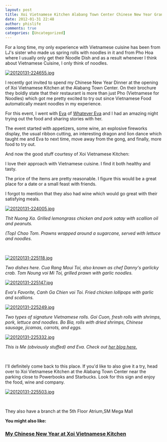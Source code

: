 ```yaml
---
layout: post
title: Xoi Vietnamese Kitchen Alabang Town Center Chinese New Year Grand Opening
date: 2012-01-31 22:48
author: phislife
comments: true
categories: [Uncategorized]
---
```

For a long time, my only experience with Vietnamese cuisine has been from LJ's sister who made us spring rolls with noodles in it and from Pho Hoa where I usually only get their Noodle Dish and as a result whenever I think about Vietnamese Cuisine, I only think of noodles.

<a href="http://philippineislandliving.com/wp-content/uploads/2012/01/20120131-224655.jpg"><img alt="20120131-224655.jpg" src="http://philippineislandliving.com/wp-content/uploads/2012/01/20120131-224655.jpg" /></a>

I recently got invited to spend my Chinese New Year Dinner at the opening of Xoi Vietnamese Kitchen at the Alabang Town Center. On their brochure they boldly state that their restaurant is more than just Pho (Vietnamese for Noodles) which got me pretty excited to try out since Vietnamese Food automatically meant noodles in my experience.

For this event, I went with <a href="https://twitter.com/#!/itsevamarie">Eva</a> of <a href="http://itsevamarie.blogspot.com">Whatever Eva</a> and I had an amazing night trying out the food and sharing stories with her.

The event started with appetizers, some wine, an explosive fireworks display, the usual ribbon cutting, an interesting dragon and lion dance which taught me and Eva to next time, move away from the gong, and finally, more food to try out.

And now the good stuff courtesy of Xoi Vietnamese Kitchen:

I love their approach with Vietnamese cuisine. I find it both healthy and tasty.

The price of the items are pretty reasonable. I figure this would be a great place for a date or a small feast with friends.

I forgot to mention that they also had wine which would go great with their satisfying meals.

<a href="http://philippineislandliving.com/wp-content/uploads/2012/01/20120131-224005.jpg"><img class="alignnone size-full" alt="20120131-224005.jpg" src="http://philippineislandliving.com/wp-content/uploads/2012/01/20120131-224005.jpg" /></a>

<em>Thit Nuong Xa. Grilled lemongrass chicken and pork satay with scallion oil and peanuts.</em>

<em>(Top) Chao Tom. Prawns wrapped around a sugarcane, served with lettuce and noodles.</em>

&nbsp;

<a href="http://philippineislandliving.com/wp-content/uploads/2012/01/20120131-225118.jpg"><img class="alignnone size-full" alt="20120131-225118.jpg" src="http://philippineislandliving.com/wp-content/uploads/2012/01/20120131-225118.jpg" /></a>

<em>Two dishes here. Cua Rang Moui Toi, also known as chef Danny's garlicky crab. Tom Noung voi Mi Toi, grilled prawn with garlic noodles.</em>

<a href="http://philippineislandliving.com/wp-content/uploads/2012/01/20120131-225147.jpg"><img class="alignnone size-full" alt="20120131-225147.jpg" src="http://philippineislandliving.com/wp-content/uploads/2012/01/20120131-225147.jpg" /></a>

<em>Eva's Favorite, Canh Ga Chien voi Toi. Fried chicken lollipops with garlic and scallions.</em>

<a href="http://philippineislandliving.com/wp-content/uploads/2012/01/20120131-225249.jpg"><img class="alignnone size-full" alt="20120131-225249.jpg" src="http://philippineislandliving.com/wp-content/uploads/2012/01/20120131-225249.jpg" /></a>

<em>Two types of signature Vietnamese rolls. Goi Cuon, fresh rolls with shrimps, pork, lettuce and noodles. Bo Bia, rolls with dried shrimps, Chinese sausage, jicamas, carrots, and eggs.</em>

<a href="http://philippineislandliving.com/wp-content/uploads/2012/01/20120131-225332.jpg"><img class="alignnone size-full" alt="20120131-225332.jpg" src="http://philippineislandliving.com/wp-content/uploads/2012/01/20120131-225332.jpg" /></a>

<em>This is Me (obviously stuffed) and Eva. Check out <a href="http://itsevamarie.blogspot.com">her blog here.</a></em>

&nbsp;

I'll definitely come back to this place. If you'd like to also give it a try, head over to Xoi Vietnamese Kitchen at the Alabang Town Center near the parking close to Powerbooks and Starbucks. Look for this sign and enjoy the food, wine and company.

<a href="http://philippineislandliving.com/wp-content/uploads/2012/01/20120131-225503.jpg"><img class="alignnone size-full" alt="20120131-225503.jpg" src="http://philippineislandliving.com/wp-content/uploads/2012/01/20120131-225503.jpg" /></a>

&nbsp;

They also have a branch at the 5th Floor Atrium,SM Mega Mall

<strong>You might also like:</strong>
<h3><a href="http://hotpinkchronicles.blogspot.com/2012/01/my-chinese-new-year-at-xoi-vietnamese.html">My Chinese New Year at Xoi Vietnamese Kitchen</a></h3>
